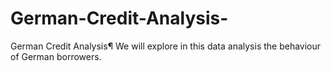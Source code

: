 # German-Credit-Analysis-
German Credit Analysis¶ We will explore in this data analysis the behaviour of German borrowers.
